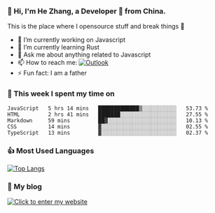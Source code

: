 ### 👋 Hi, I'm He Zhang, a Developer 🚀 from China.

This is the place where I opensource stuff and break things :rofl:

- 🔭  I’m currently working on Javascript
- 🌱  I’m currently learning Rust
- 💬  Ask me about anything related to Javascript
- 📫  How to reach me: [![Outlook](https://img.shields.io/badge/-Outlook-0078D4?style=flat&logo=Microsoft-Outlook&logoColor=white)](mailto:zhanghecool@outlook.com)
- ⚡  Fun fact: I am a father

### 💪 This week I spent my time on 
<!--START_SECTION:waka-->
```text
JavaScript   5 hrs 14 mins   █████████████▒░░░░░░░░░░░   53.73 % 
HTML         2 hrs 41 mins   ███████░░░░░░░░░░░░░░░░░░   27.55 % 
Markdown     59 mins         ██▓░░░░░░░░░░░░░░░░░░░░░░   10.13 % 
CSS          14 mins         ▓░░░░░░░░░░░░░░░░░░░░░░░░   02.55 % 
TypeScript   13 mins         ▓░░░░░░░░░░░░░░░░░░░░░░░░   02.37 % 
```
<!--END_SECTION:waka-->

### 👍 Most Used Languages
[![Top Langs](https://github-readme-stats.vercel.app/api/top-langs/?username=zhanghecool&layout=compact)](https://zhanghe.cool)

### 🌈 My blog 
[![Click to enter my website](https://cdn.jsdelivr.net/gh/zhanghecool/assets/images/gif/zhanghecools.gif)](https://zhanghe.cool)
